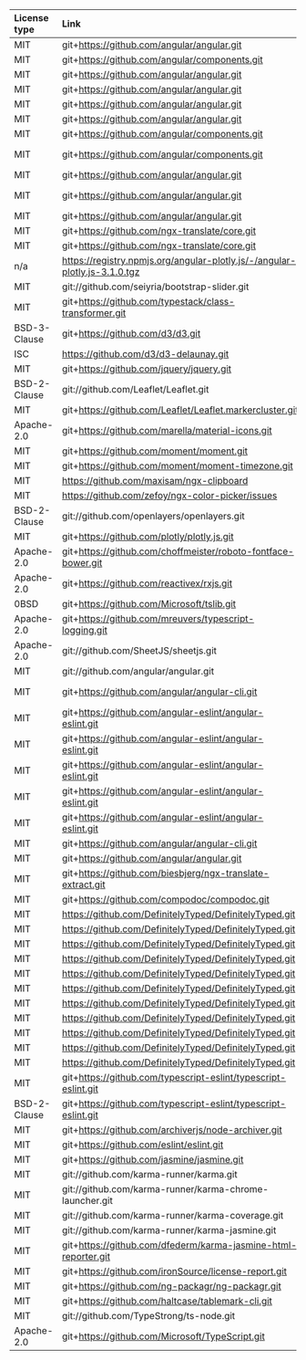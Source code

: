 | License type | Link                                                                       | Installed version | Name                                   |
| :----------- | :------------------------------------------------------------------------- | :---------------- | :------------------------------------- |
| MIT          | git+https://github.com/angular/angular.git                                 | 15.2.8            | @angular/animations                    |
| MIT          | git+https://github.com/angular/components.git                              | 15.2.8            | @angular/cdk                           |
| MIT          | git+https://github.com/angular/angular.git                                 | 15.2.8            | @angular/common                        |
| MIT          | git+https://github.com/angular/angular.git                                 | 15.2.8            | @angular/compiler                      |
| MIT          | git+https://github.com/angular/angular.git                                 | 15.2.8            | @angular/core                          |
| MIT          | git+https://github.com/angular/angular.git                                 | 15.2.8            | @angular/forms                         |
| MIT          | git+https://github.com/angular/components.git                              | 15.2.8            | @angular/material                      |
| MIT          | git+https://github.com/angular/components.git                              | 15.2.8            | @angular/material-moment-adapter       |
| MIT          | git+https://github.com/angular/angular.git                                 | 15.2.8            | @angular/platform-browser              |
| MIT          | git+https://github.com/angular/angular.git                                 | 15.2.8            | @angular/platform-browser-dynamic      |
| MIT          | git+https://github.com/angular/angular.git                                 | 15.2.8            | @angular/router                        |
| MIT          | git+https://github.com/ngx-translate/core.git                              | 14.0.0            | @ngx-translate/core                    |
| MIT          | git+https://github.com/ngx-translate/core.git                              | 7.0.0             | @ngx-translate/http-loader             |
| n/a          | https://registry.npmjs.org/angular-plotly.js/-/angular-plotly.js-3.1.0.tgz | 3.0.0             | angular-plotly.js                      |
| MIT          | git://github.com/seiyria/bootstrap-slider.git                              | 11.0.2            | bootstrap-slider                       |
| MIT          | git+https://github.com/typestack/class-transformer.git                     | 0.4.0             | class-transformer                      |
| BSD-3-Clause | git+https://github.com/d3/d3.git                                           | 5.16.0            | d3                                     |
| ISC          | https://github.com/d3/d3-delaunay.git                                      | 5.3.0             | d3-delaunay                            |
| MIT          | git+https://github.com/jquery/jquery.git                                   | 3.6.1             | jquery                                 |
| BSD-2-Clause | git://github.com/Leaflet/Leaflet.git                                       | 1.9.3             | leaflet                                |
| MIT          | git+https://github.com/Leaflet/Leaflet.markercluster.git                   | 1.5.3             | leaflet.markercluster                  |
| Apache-2.0   | git+https://github.com/marella/material-icons.git                          | 1.12.2            | material-icons                         |
| MIT          | git+https://github.com/moment/moment.git                                   | 2.29.4            | moment                                 |
| MIT          | git+https://github.com/moment/moment-timezone.git                          | 0.5.39            | moment-timezone                        |
| MIT          | https://github.com/maxisam/ngx-clipboard                                   | 15.1.0            | ngx-clipboard                          |
| MIT          | https://github.com/zefoy/ngx-color-picker/issues                           | 13.0.0            | ngx-color-picker                       |
| BSD-2-Clause | git://github.com/openlayers/openlayers.git                                 | 6.4.3             | ol                                     |
| MIT          | git+https://github.com/plotly/plotly.js.git                                | 1.58.5            | plotly.js                              |
| Apache-2.0   | git+https://github.com/choffmeister/roboto-fontface-bower.git              | 0.10.0            | roboto-fontface                        |
| Apache-2.0   | git+https://github.com/reactivex/rxjs.git                                  | 6.6.0             | rxjs                                   |
| 0BSD         | git+https://github.com/Microsoft/tslib.git                                 | 2.5.0             | tslib                                  |
| Apache-2.0   | git+https://github.com/mreuvers/typescript-logging.git                     | 0.6.4             | typescript-logging                     |
| Apache-2.0   | git://github.com/SheetJS/sheetjs.git                                       | 0.17.5            | xlsx                                   |
| MIT          | git://github.com/angular/angular.git                                       | 0.11.4            | zone.js                                |
| MIT          | git+https://github.com/angular/angular-cli.git                             | 15.2.6            | @angular-devkit/build-angular          |
| MIT          | git+https://github.com/angular-eslint/angular-eslint.git                   | 15.2.1            | @angular-eslint/builder                |
| MIT          | git+https://github.com/angular-eslint/angular-eslint.git                   | 15.2.1            | @angular-eslint/eslint-plugin          |
| MIT          | git+https://github.com/angular-eslint/angular-eslint.git                   | 15.2.1            | @angular-eslint/eslint-plugin-template |
| MIT          | git+https://github.com/angular-eslint/angular-eslint.git                   | 15.2.1            | @angular-eslint/schematics             |
| MIT          | git+https://github.com/angular-eslint/angular-eslint.git                   | 15.2.1            | @angular-eslint/template-parser        |
| MIT          | git+https://github.com/angular/angular-cli.git                             | 15.2.6            | @angular/cli                           |
| MIT          | git+https://github.com/angular/angular.git                                 | 15.2.8            | @angular/compiler-cli                  |
| MIT          | git+https://github.com/biesbjerg/ngx-translate-extract.git                 | 8.0.2             | @bartholomej/ngx-translate-extract     |
| MIT          | git+https://github.com/compodoc/compodoc.git                               | 1.1.19            | @compodoc/compodoc                     |
| MIT          | https://github.com/DefinitelyTyped/DefinitelyTyped.git                     | 5.16.3            | @types/d3                              |
| MIT          | https://github.com/DefinitelyTyped/DefinitelyTyped.git                     | 6.0.1             | @types/d3-delaunay                     |
| MIT          | https://github.com/DefinitelyTyped/DefinitelyTyped.git                     | 7946.0.10         | @types/geojson                         |
| MIT          | https://github.com/DefinitelyTyped/DefinitelyTyped.git                     | 4.3.0             | @types/jasmine                         |
| MIT          | https://github.com/DefinitelyTyped/DefinitelyTyped.git                     | 6.1.0             | @types/jsonfile                        |
| MIT          | https://github.com/DefinitelyTyped/DefinitelyTyped.git                     | 1.9.0             | @types/leaflet                         |
| MIT          | https://github.com/DefinitelyTyped/DefinitelyTyped.git                     | 1.5.1             | @types/leaflet.markercluster           |
| MIT          | https://github.com/DefinitelyTyped/DefinitelyTyped.git                     | 4.14.191          | @types/lodash                          |
| MIT          | https://github.com/DefinitelyTyped/DefinitelyTyped.git                     | 12.20.33          | @types/node                            |
| MIT          | https://github.com/DefinitelyTyped/DefinitelyTyped.git                     | 5.3.7             | @types/ol                              |
| MIT          | https://github.com/DefinitelyTyped/DefinitelyTyped.git                     | 1.50.21           | @types/plotly.js                       |
| MIT          | git+https://github.com/typescript-eslint/typescript-eslint.git             | 5.44.0            | @typescript-eslint/eslint-plugin       |
| BSD-2-Clause | git+https://github.com/typescript-eslint/typescript-eslint.git             | 5.44.0            | @typescript-eslint/parser              |
| MIT          | git+https://github.com/archiverjs/node-archiver.git                        | 5.3.1             | archiver                               |
| MIT          | git+https://github.com/eslint/eslint.git                                   | 8.28.0            | eslint                                 |
| MIT          | git+https://github.com/jasmine/jasmine.git                                 | 4.5.0             | jasmine-core                           |
| MIT          | git://github.com/karma-runner/karma.git                                    | 6.4.1             | karma                                  |
| MIT          | git://github.com/karma-runner/karma-chrome-launcher.git                    | 3.1.1             | karma-chrome-launcher                  |
| MIT          | git://github.com/karma-runner/karma-coverage.git                           | 2.2.0             | karma-coverage                         |
| MIT          | git://github.com/karma-runner/karma-jasmine.git                            | 5.1.0             | karma-jasmine                          |
| MIT          | git+https://github.com/dfederm/karma-jasmine-html-reporter.git             | 2.0.0             | karma-jasmine-html-reporter            |
| MIT          | git+https://github.com/ironSource/license-report.git                       | 6.3.0             | license-report                         |
| MIT          | git+https://github.com/ng-packagr/ng-packagr.git                           | 15.0.1            | ng-packagr                             |
| MIT          | git+https://github.com/haltcase/tablemark-cli.git                          | 3.0.0             | tablemark-cli                          |
| MIT          | git://github.com/TypeStrong/ts-node.git                                    | 10.9.1            | ts-node                                |
| Apache-2.0   | git+https://github.com/Microsoft/TypeScript.git                            | 4.8.4             | typescript                             |

